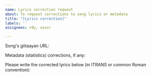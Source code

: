 ```yaml
---
name: Lyrics correction request
about: To request corrections to song lyrics or metadata
title: "[Lyrics correction]"
labels: ''
assignees: v9y, uxvxr

---
```


Song's giitaayan URL: 

Metadata (statistics) corrections, if any:

Please write the corrected lyrics below (in ITRANS or common Roman convention):
